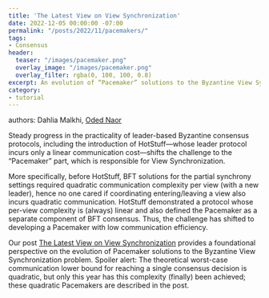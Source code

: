 ```yaml
---
title: 'The Latest View on View Synchronization'
date: 2022-12-05 00:00:00 -07:00
permalink: "/posts/2022/11/pacemakers/"
tags:
- Consensus
header:
  teaser: "/images/pacemaker.png"
  overlay_image: "/images/pacemaker.png"
  overlay_filter: rgba(0, 100, 100, 0.8)
excerpt: An evolution of “Pacemaker” solutions to the Byzantine View Synchronization problem finally led to optimal communication-complexity solutions. 
category:
- tutorial
---
```


authors: Dahlia Malkhi, [Oded Naor](https://www.odednaor.work/)

Steady progress in the practicality of leader-based Byzantine consensus protocols, including the introduction of HotStuff—whose leader protocol incurs only a linear communication cost—shifts the challenge to the “Pacemaker” part, which is responsible for View Synchronization.

More specifically, before HotStuff, BFT solutions for the partial synchrony settings required quadratic communication complexity per view (with a new leader), hence no one cared if coordinating entering/leaving a view also incurs quadratic communication. HotStuff demonstrated a protocol whose per-view complexity is (always) linear and also defined the Pacemaker as a separate component of BFT consensus. 
Thus, the challenge has shifted to developing a Pacemaker with low communication efficiency.

Our post [The Latest View on View Synchronization](https://blog.chain.link/view-synchronization/)
provides a foundational perspective on the evolution of Pacemaker solutions to the Byzantine View Synchronization problem.
Spoiler alert: The theoretical worst-case communication lower bound for reaching a single consensus decision is quadratic, but only this year has this complexity (finally) been achieved; these quadratic Pacemakers are described in the post.

